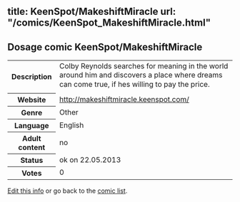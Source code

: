 title: KeenSpot/MakeshiftMiracle
url: "/comics/KeenSpot_MakeshiftMiracle.html"
---
Dosage comic KeenSpot/MakeshiftMiracle
-----------------------------------------

<p id="msg"></p>
<script type="text/javascript">
if (window.location.search === '?edit_info_mail=sent_ok') {
  var elem = document.getElementById("msg");
  elem.innerHTML = 'Edited information sucessfully sent for review, which is usually done daily. Thanks!';
  elem.className = 'ok';
}
</script>
<table class="comicinfo">
<tr>
<th>Description</th><td>Colby Reynolds searches for meaning in the world around him and discovers a place where dreams can come true, if hes willing to pay the price.</td>
</tr>
<tr>
<th>Website</th><td><a href="http://makeshiftmiracle.keenspot.com/">http://makeshiftmiracle.keenspot.com/</a></td>
</tr>
<tr>
<th>Genre</th><td>Other</td>
</tr>
<tr>
<th>Language</th><td>English</td>
</tr>
<tr>
<th>Adult content</th><td>no</td>
</tr>
<tr>
<th>Status</th><td>ok on 22.05.2013</td>
</tr>
<tr>
<th>Votes</th><td>0</td>
</tr>
</table>

[Edit this info](KeenSpot_MakeshiftMiracle_edit.html) or go back to the [comic list](../comic-index.html).
